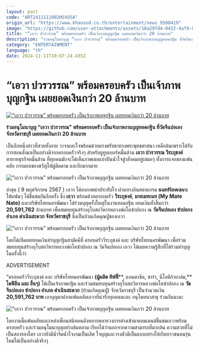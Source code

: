 ```yaml
---
layout: post
code: "ART2411111002H5XUSA"
origin_url: "https://www.khaosod.co.th/entertainment/news_9500419"
image: "https://github.com/user-attachments/assets/18a29fd4-0432-4af9-8725-f0789b9e7715"
title: "“เอวา ปวรวรรณ” พร้อมครอบครัว เป็นเจ้าภาพบุญกฐิน เผยยอดเงินกว่า 20 ล้านบาท"
description: "ร่วมอนุโมนาบุญ “เอวา ปวรวรรณ” พร้อมครอบครัว เป็นเจ้าภาพงานบุญทอดกฐิน ที่วัดจีนปอเอง จังหวัดราชบุรี เผยยอดเงินกว่า 20  ล้านบาท"
category: "ENTERTAINMENT"
language: "th"
date: 2024-11-11T10:07:24.435Z
---
```


# “เอวา ปวรวรรณ” พร้อมครอบครัว เป็นเจ้าภาพบุญกฐิน เผยยอดเงินกว่า 20 ล้านบาท

[![“เอวา ปวรวรรณ” พร้อมครอบครัว เป็นเจ้าภาพบุญกฐิน เผยยอดเงินกว่า 20 ล้านบาท](https://www.khaosod.co.th/wpapp/uploads/2024/11/ava_111167-1.jpg "“เอวา ปวรวรรณ” พร้อมครอบครัว เป็นเจ้าภาพบุญกฐิน เผยยอดเงินกว่า 20 ล้านบาท")](https://www.khaosod.co.th/wpapp/uploads/2024/11/ava_111167-1.jpg)

**ร่วมอนุโมนาบุญ “เอวา ปวรวรรณ” พร้อมครอบครัว เป็นเจ้าภาพงานบุญทอดกฐิน ที่วัดจีนปอเอง จังหวัดราชบุรี เผยยอดเงินกว่า 20 ล้านบาท**

เป็นอีกหนึ่งสาวที่สวยทั้งกาย วาจาและใจพร้อมด้วยแรงศรัทธาทางพระพุทธศาสนา เหลือล้นเพราะได้รับการสอนสั่งมาเป็นอย่างดีจากครอบครัวจริงๆ สำหรับยูทูบเบอร์หมื่นล้าน **เอวา ปวรวรรณ วีระภุชงค์** ทายาทธุรกิจหมื่นล้าน ที่ทุกคนมักจะได้เห็นภาพเธอแบ่งปันน้ำใจสู่าสังคมอยู่เสมอๆ ทั้งการแจกของแฟนคลับ การมอบของขวัญให้ผู้ติดตาม และอีกมากมาย

![“เอวา ปวรวรรณ” พร้อมครอบครัว เป็นเจ้าภาพบุญกฐิน เผยยอดเงินกว่า 20 ล้านบาท](https://www.khaosod.co.th/wpapp/uploads/2024/11/ava_111167-6.jpg)

ล่าสุด ( 9 พฤศจิกายน 2567 ) เอวา ได้ลงภาพน่าประทับใจ ผ่านทางอินสตาแกรม **sunflowav**a ให้แฟนๆ ได้ชื่นชมกันอีกครั้ง ซึ่ง **เอวา** พร้อมด้วยครอบครัว **วีระภุชงค์**, **มายเมทเนท (My Mate Nate)** และบริษัทไทยนครพัฒนา ได้ร่วมบุญครั้งใหญ่ในงานทอดกฐิน ยอดเงินทั้งสิ้นกว่า **20,591,762** ล้านบาท เพื่อสมทบทุนสร้างอุโบสถวิหารหลวงพ่อโตซําปอกง ณ **วัดจีนปอเอง ซําปอกง อำเภอ ดําเนินสะดวก จังหวัดราชบุรี** ซึ่งเป็นบ้านเกิดคุณปู่ของเอวา

![“เอวา ปวรวรรณ” พร้อมครอบครัว เป็นเจ้าภาพบุญกฐิน เผยยอดเงินกว่า 20 ล้านบาท](https://www.khaosod.co.th/wpapp/uploads/2024/11/ava_111167-4.jpg)

โดยได้เปิดเผยยอดเงินทำบุญกฐินสามัคคีที่ ครอบครัววีระภุชงค์ และ บริษัทไทยนครพัฒนา เพื่อร่วมสมทบทุนสร้างอุโบสถวิหารหลวงพ่อโตซําปอกง ณ วัดจีนปอเอง เอวา ได้เผยความรู้สึกที่ได้ร่วมทำบุญในครั้งนี้ว่า

ADVERTISEMENT

“ครอบครัววีระภุชงค์ และ บริษัทไทยนครพัฒนา **(ผู้ผลิต ทิฟฟี่****, แอนตาซิล, ซาร่า, นีโอติก้าบาล์ม,** **ไดฟิลีน และ อื่นๆ)** ได้เป็นเจ้าภาพกฐิน และร่วมสมทบทุนสร้างอุโบสถวิหารหลวงพ่อโตซําปอกง ณ **วัดจีนปอเอง ซําปอกง อำเภอ ดําเนินสะดวก** (บ้านเกิดคุณปู่) จังหวัดราชบุรี เป็นจํานวนเงิน **20,591,762 บาท** เอาบุญมาฝากแฟนคลับเอวาที่น่ารักทุกคนนะคะ อนุโมทนาสาธุ ร่วมกันนะคะ

![“เอวา ปวรวรรณ” พร้อมครอบครัว เป็นเจ้าภาพบุญกฐิน เผยยอดเงินกว่า 20 ล้านบาท](https://www.khaosod.co.th/wpapp/uploads/2024/11/ava_111167-5.jpg)

โดยงานนี้แฟนคลับและเหล่าเพื่อนสนิทคนดังหลากหลายวงการต่างเข้ามาคอมเมนต์ชื่นชมเอวาพร้อมครอบครัว และร่วมอนุโมนาบุญอย่างล้นหลาม เรียกได้ว่านอกจากความสามารถที่มากล้น ความสวยที่ไม่เป็นสองรองใคร เอวายังมีน้ำจิตน้ำใจงามเป็นเลิศ ใจบุญและวางตัวดีเป็นแบบอย่างให้กับเยาวชนคนรุ่นใหม่ได้เป็นอย่างดีจริงๆ